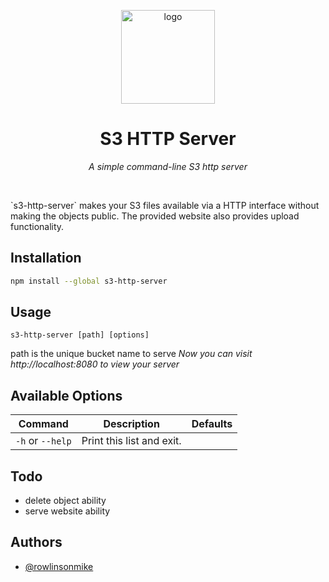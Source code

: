 
<p align="center">
  <img src="https://github.com/rowlinsonmike/s3-http-server/docs/logo.svg" width="150" title="logo">
</p>
  <h1 align="center" >S3 HTTP Server</h1>
  <p align="center"><i>A simple command-line S3 http server</i></p>

<br/>
<p>
`s3-http-server` makes your S3 files available via a HTTP interface without making the objects public. The provided website also provides upload functionality.
</p>

## Installation

```bash
npm install --global s3-http-server
```

## Usage

```
s3-http-server [path] [options]
```

path is the unique bucket name to serve
*Now you can visit http://localhost:8080 to view your server*

## Available Options

| Command         | 	Description         | Defaults  |
| -------------  |-------------|-------------|
|`-h` or `--help` |Print this list and exit. |   |

## Todo

- delete object ability
- serve website ability

## Authors

- [@rowlinsonmike](https://www.github.com/rowlinsonmike) 
